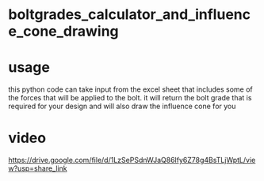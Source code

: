 # boltgrades_calculator_and_influence_cone_drawing
 
 
# usage
this python code can take input from the excel sheet that includes some of the forces that will be applied to the bolt.
it will return the bolt grade that is required for your design and will also draw the influence cone for you

# video
https://drive.google.com/file/d/1LzSePSdnWJaQ86lfy6Z78g4BsTLjWptL/view?usp=share_link

